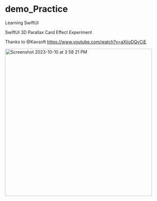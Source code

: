 # demo_Practice
Learning SwiftUI

SwiftUI 3D Parallax Card Effect Experiment

Thanks to @Kavsoft
https://www.youtube.com/watch?v=aXiioDQyCiE


<img width="478" alt="Screenshot 2023-10-10 at 3 58 21 PM" src="https://github.com/imnayandave/demo_Practice/assets/61861453/de9d6f47-93e3-446f-979e-eda362d24c52">
